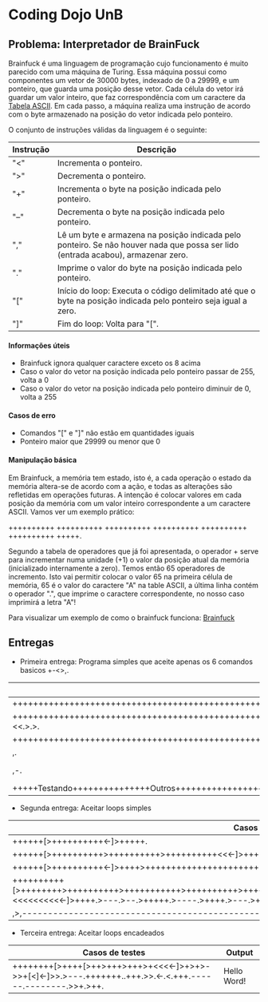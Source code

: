 # Coding Dojo UnB

## Problema: Interpretador de BrainFuck

Brainfuck é uma linguagem de programação cujo funcionamento é muito parecido com uma máquina de Turing. Essa máquina possui como componentes um vetor de 30000 bytes, indexado de 0 a 29999, e um ponteiro, que guarda uma posição desse vetor. Cada célula do vetor irá guardar um valor inteiro, que faz correspondência com um caractere da [Tabela ASCII](http://www.asciitable.com/). Em cada passo, a máquina realiza uma instrução de acordo com o byte armazenado na posição do vetor indicada pelo ponteiro.  

O conjunto de instruções válidas da linguagem é o seguinte:

Instrução | Descrição
------------|-------------
"<" | Incrementa o ponteiro.
">" | Decrementa o ponteiro.
"+" | Incrementa o byte na posição indicada pelo ponteiro.
"–" | Decrementa o byte na posição indicada pelo ponteiro.
"," | Lê um byte e armazena na posição indicada pelo ponteiro. Se não houver nada que possa ser lido (entrada acabou), armazenar zero.
"." | Imprime o valor do byte na posição indicada pelo ponteiro.
"[" | Início do loop: Executa o código delimitado até que o byte na posição indicada pelo ponteiro seja igual a zero.
"]" | Fim do loop: Volta para "[".

#### Informações úteis
- Brainfuck ignora qualquer caractere exceto os 8 acima
- Caso o valor do vetor na posição indicada pelo ponteiro passar de 255, volta a 0
- Caso o valor do vetor na posição indicada pelo ponteiro diminuir de 0, volta a 255
 
#### Casos de erro
- Comandos "[" e "]" não estão em quantidades iguais
- Ponteiro maior que 29999 ou menor que 0

#### Manipulação básica
Em Brainfuck, a memória tem estado, isto é, a cada operação o estado da memória altera-se de acordo com a ação, e todas as alterações são refletidas em operações futuras. A intenção é colocar valores em cada posição da memória com um valor inteiro correspondente a um caractere ASCII. Vamos ver um exemplo prático:

++++++++++
++++++++++
++++++++++
++++++++++
++++++++++
++++++++++
+++++.

Segundo a tabela de operadores que já foi apresentada, o operador + serve para incrementar numa unidade (+1) o valor da posição atual da memória (inicializado internamente a zero). Temos então 65 operadores de incremento. Isto vai permitir colocar o valor 65 na primeira célula de memória, 65 é o valor do caractere "A" na table ASCII, a última linha contém o operador ".", que imprime o caractere correspondente, no nosso caso imprimirá a letra "A"!

Para visualizar um exemplo de como o brainfuck funciona: [Brainfuck](https://fatiherikli.github.io/brainfuck-visualizer/#KysrKysrKytbPisrKytbPisrPisrKz4rKys+Kzw8PDwtXT4rPis+LT4+K1s8XTwtXQo+Pi4+LS0tLisrKysrKysuLisrKy4+Pi48LS48LisrKy4tLS0tLS0uLS0tLS0tLS0uPj4rLj4rKy4=)


## Entregas ##


- Primeira entrega: Programa simples que aceite apenas os 6 comandos basicos +-<>,.

Casos de testes | Output
----------------|-------
+++++++++++++++++++++++++++++++++++++++++++++++++++++++++++++++++. | A
+++++++++++++++++++++++++++++++++++++++++++++++++++++++++++++++++>++++++++++++++++++++++++++++++++++++++++++++++++++++++++++++++++++>+++++++++++++++++++++++++++++++++++++++++++++++++++++++++++++++++++<<.>.>. | ABC
++++++++++++++++++++++++++++++++++++++++++++++++++++++++++++++++++++++++++++++++++++++++++.-.-.-.-.-.-.-.-.-.-.-.-.-.-.-.-.-.-.-.-.-.-.-.-.-. | ZYXWVUTSRQPONMLKJIHGFEDCBA 
,. | "Imprime o caracter digitado"
,-. | "Descrementa em 1 o numero digitado"
+++++Testando+++++++++++++++Outros+++++++++++++++++++++++++++++++++++++Caracteres++++++++++++++++++++++++e+++++++++.-.-.-.-.deixando.-.-.-.-.-.-a.-.-.-.-cadeia.-.-.-.-.-.-.-enorme.-.-.-. | ZYXWVUTSRQPONMLKJIHGFEDCBA


- Segunda entrega: Aceitar loops simples

Casos de testes |  Output   
----------------|---------   
++++++[>++++++++++<-]>+++++. |  A   
++++++[>++++++++++>++++++++++>++++++++++<<<-]>+++++.>++++++.>+++++++. | ABC 
++++++[>++++++++++<-]>++++>++++++++++++++++++++++++++[<+.>-] | ABCDEFGHIJKLMNOPQRSTUVWXYZ
++++++++++[>++++++++>++++++++++>+++++++++++>++++++++++>++++++++++++>++++++++++>++++++++++>+++>++++++++>+++++<<<<<<<<<<-]>++++.>---.>--.>+++++.>----.>++++.>---.>++.>+++.>. | Talitha S2
,>,------------------------------------------------[<+>-]<. | "x-y"

- Terceira entrega: Aceitar loops encadeados

Casos de testes | Output
----------------|--------
++++++++[>++++[>++>+++>+++>+<<<<-]>+>+>->>+[<]<-]>>.>---.+++++++..+++.>>.<-.<.+++.------.--------.>>+.>++. | Hello Word!
  

